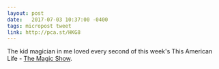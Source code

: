 ```yaml
---
layout: post
date:   2017-07-03 10:37:00 -0400
tags: micropost tweet
link: http://pca.st/HKG8
---
```


The kid magician in me loved every second of this week's This American Life - [The Magic Show](http://pca.st/HKG8).
